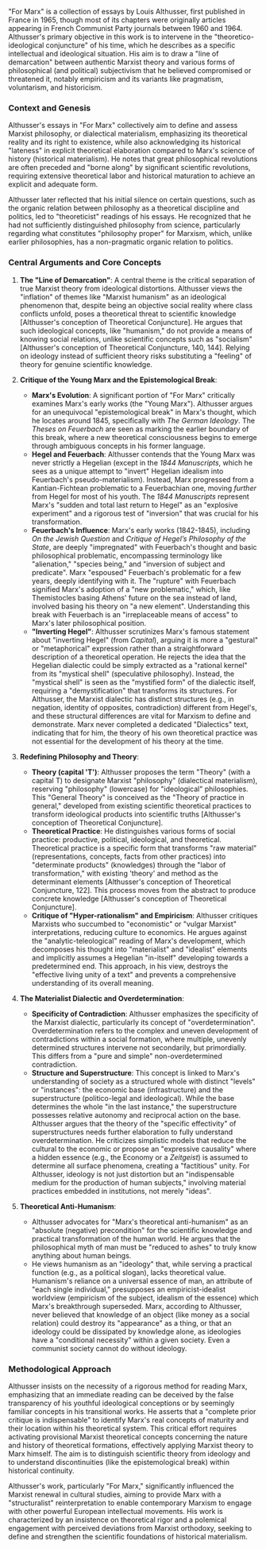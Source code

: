 "For Marx" is a collection of essays by Louis Althusser, first published in France in 1965, though most of its chapters were originally articles appearing in French Communist Party journals between 1960 and 1964. Althusser's primary objective in this work is to intervene in the "theoretico-ideological conjuncture" of his time, which he describes as a specific intellectual and ideological situation. His aim is to draw a "line of demarcation" between authentic Marxist theory and various forms of philosophical (and political) subjectivism that he believed compromised or threatened it, notably empiricism and its variants like pragmatism, voluntarism, and historicism.

### Context and Genesis

Althusser's essays in "For Marx" collectively aim to define and assess Marxist philosophy, or dialectical materialism, emphasizing its theoretical reality and its right to existence, while also acknowledging its historical "lateness" in explicit theoretical elaboration compared to Marx's science of history (historical materialism). He notes that great philosophical revolutions are often preceded and "borne along" by significant scientific revolutions, requiring extensive theoretical labor and historical maturation to achieve an explicit and adequate form.

Althusser later reflected that his initial silence on certain questions, such as the organic relation between philosophy as a theoretical discipline and politics, led to "theoreticist" readings of his essays. He recognized that he had not sufficiently distinguished philosophy from science, particularly regarding what constitutes "philosophy proper" for Marxism, which, unlike earlier philosophies, has a non-pragmatic organic relation to politics.

### Central Arguments and Core Concepts

1. **The "Line of Demarcation"**: A central theme is the critical separation of true Marxist theory from ideological distortions. Althusser views the "inflation" of themes like "Marxist humanism" as an ideological phenomenon that, despite being an objective social reality where class conflicts unfold, poses a theoretical threat to scientific knowledge [Althusser's conception of Theoretical Conjuncture]. He argues that such ideological concepts, like "humanism," do not provide a means of knowing social relations, unlike scientific concepts such as "socialism" [Althusser's conception of Theoretical Conjuncture, 140, 144]. Relying on ideology instead of sufficient theory risks substituting a "feeling" of theory for genuine scientific knowledge.
    
2. **Critique of the Young Marx and the Epistemological Break**:
    
    - **Marx's Evolution**: A significant portion of "For Marx" critically examines Marx's early works (the "Young Marx"). Althusser argues for an unequivocal "epistemological break" in Marx's thought, which he locates around 1845, specifically with _The German Ideology_. The _Theses on Feuerbach_ are seen as marking the earlier boundary of this break, where a new theoretical consciousness begins to emerge through ambiguous concepts in his former language.
    - **Hegel and Feuerbach**: Althusser contends that the Young Marx was never strictly a Hegelian (except in the _1844 Manuscripts_, which he sees as a unique attempt to "invert" Hegelian idealism into Feuerbach's pseudo-materialism). Instead, Marx progressed from a Kantian-Fichtean problematic to a Feuerbachian one, moving _further_ from Hegel for most of his youth. The _1844 Manuscripts_ represent Marx's "sudden and total last return to Hegel" as an "explosive experiment" and a rigorous test of "inversion" that was crucial for his transformation.
    - **Feuerbach's Influence**: Marx's early works (1842-1845), including _On the Jewish Question_ and _Critique of Hegel’s Philosophy of the State_, are deeply "impregnated" with Feuerbach's thought and basic philosophical problematic, encompassing terminology like "alienation," "species being," and "inversion of subject and predicate". Marx "espoused" Feuerbach's problematic for a few years, deeply identifying with it. The "rupture" with Feuerbach signified Marx's adoption of a "new problematic," which, like Themistocles basing Athens' future on the sea instead of land, involved basing his theory on "a new element". Understanding this break with Feuerbach is an "irreplaceable means of access" to Marx's later philosophical position.
    - **"Inverting Hegel"**: Althusser scrutinizes Marx's famous statement about "inverting Hegel" (from _Capital_), arguing it is more a "gestural" or "metaphorical" expression rather than a straightforward description of a theoretical operation. He rejects the idea that the Hegelian dialectic could be simply extracted as a "rational kernel" from its "mystical shell" (speculative philosophy). Instead, the "mystical shell" is seen as the "mystified form" of the dialectic itself, requiring a "demystification" that transforms its structures. For Althusser, the Marxist dialectic has distinct structures (e.g., in negation, identity of opposites, contradiction) different from Hegel's, and these structural differences are vital for Marxism to define and demonstrate. Marx never completed a dedicated "Dialectics" text, indicating that for him, the theory of his own theoretical practice was not essential for the development of his theory at the time.
3. **Redefining Philosophy and Theory**:
    
    - **Theory (capital 'T')**: Althusser proposes the term "Theory" (with a capital T) to designate Marxist "philosophy" (dialectical materialism), reserving "philosophy" (lowercase) for "ideological" philosophies. This "General Theory" is conceived as the "Theory of practice in general," developed from existing scientific theoretical practices to transform ideological products into scientific truths [Althusser's conception of Theoretical Conjuncture].
    - **Theoretical Practice**: He distinguishes various forms of social practice: productive, political, ideological, and theoretical. Theoretical practice is a specific form that transforms "raw material" (representations, concepts, facts from other practices) into "determinate products" (knowledges) through the "labor of transformation," with existing 'theory' and method as the determinant elements [Althusser's conception of Theoretical Conjuncture, 122]. This process moves from the abstract to produce concrete knowledge [Althusser's conception of Theoretical Conjuncture].
    - **Critique of "Hyper-rationalism" and Empiricism**: Althusser critiques Marxists who succumbed to "economistic" or "vulgar Marxist" interpretations, reducing culture to economics. He argues against the "analytic-teleological" reading of Marx's development, which decomposes his thought into "materialist" and "idealist" elements and implicitly assumes a Hegelian "in-itself" developing towards a predetermined end. This approach, in his view, destroys the "effective living unity of a text" and prevents a comprehensive understanding of its overall meaning.
4. **The Materialist Dialectic and Overdetermination**:
    
    - **Specificity of Contradiction**: Althusser emphasizes the specificity of the Marxist dialectic, particularly its concept of "overdetermination". Overdetermination refers to the complex and uneven development of contradictions within a social formation, where multiple, unevenly determined structures intervene not secondarily, but primordially. This differs from a "pure and simple" non-overdetermined contradiction.
    - **Structure and Superstructure**: This concept is linked to Marx's understanding of society as a structured whole with distinct "levels" or "instances": the economic base (infrastructure) and the superstructure (politico-legal and ideological). While the base determines the whole "in the last instance," the superstructure possesses relative autonomy and reciprocal action on the base. Althusser argues that the theory of the "specific effectivity" of superstructures needs further elaboration to fully understand overdetermination. He criticizes simplistic models that reduce the cultural to the economic or propose an "expressive causality" where a hidden essence (e.g., the Economy or a _Zeitgeist_) is assumed to determine all surface phenomena, creating a "factitious" unity. For Althusser, ideology is not just distortion but an "indispensable medium for the production of human subjects," involving material practices embedded in institutions, not merely "ideas".
5. **Theoretical Anti-Humanism**:
    
    - Althusser advocates for "Marx's theoretical anti-humanism" as an "absolute (negative) precondition" for the scientific knowledge and practical transformation of the human world. He argues that the philosophical myth of man must be "reduced to ashes" to truly know anything about human beings.
    - He views humanism as an "ideology" that, while serving a practical function (e.g., as a political slogan), lacks theoretical value. Humanism's reliance on a universal essence of man, an attribute of "each single individual," presupposes an empiricist-idealist worldview (empiricism of the subject, idealism of the essence) which Marx's breakthrough superseded. Marx, according to Althusser, never believed that knowledge of an object (like money as a social relation) could destroy its "appearance" as a thing, or that an ideology could be dissipated by knowledge alone, as ideologies have a "conditional necessity" within a given society. Even a communist society cannot do without ideology.

### Methodological Approach

Althusser insists on the necessity of a rigorous method for reading Marx, emphasizing that an immediate reading can be deceived by the false transparency of his youthful ideological conceptions or by seemingly familiar concepts in his transitional works. He asserts that a "complete prior critique is indispensable" to identify Marx's real concepts of maturity and their location within his theoretical system. This critical effort requires activating provisional Marxist theoretical concepts concerning the nature and history of theoretical formations, effectively applying Marxist theory to Marx himself. The aim is to distinguish scientific theory from ideology and to understand discontinuities (like the epistemological break) within historical continuity.

Althusser's work, particularly "For Marx," significantly influenced the Marxist renewal in cultural studies, aiming to provide Marx with a "structuralist" reinterpretation to enable contemporary Marxism to engage with other powerful European intellectual movements. His work is characterized by an insistence on theoretical rigor and a polemical engagement with perceived deviations from Marxist orthodoxy, seeking to define and strengthen the scientific foundations of historical materialism.